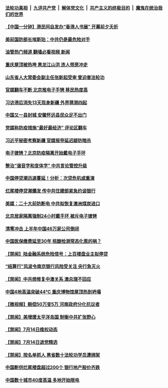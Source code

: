 ####  [法轮功真相](../../../../basic/blob/master/README.md?t=07151402) &nbsp;|&nbsp; [九评共产党](../../../../9ping.md/blob/master/README.md?t=07151402) &nbsp;|&nbsp; [解体党文化](../../../../jtdwh.md/blob/master/README.md?t=07151402)  &nbsp;|&nbsp; [共产主义的终极目的](../../../../gczydzjmd.md/blob/master/README.md?t=07151402) &nbsp;|&nbsp; [魔鬼在统治我们的世界](../../../../mgztzwmdsj.md/blob/master/README.md?t=07151402) 

#### [【中国一分钟】港民间自发办“香港人书展” 开幕前夕夭折](../pages/prog204/a103479603.md?t=07151402) 

#### [美前国防部长埃斯珀：中共仍是最危险对手](../pages/prog204/a103479668.md?t=07151402) 

#### [油管热门频道 翻墙必看视频 新闻](http://45.76.130.85:81/youtube.html?07151402)

#### [重庆屋顶被热垮 黑龙江山洪 连人带房冲走](../pages/prog204/a103479599.md?t=07151402) 

#### [山东省人大常委会副主任张新起受审 曾迫害法轮功](../pages/prog204/a103479593.md?t=07151402) 

#### [官媒翻车不断 北京推电子手铐 移民热度高](../pages/prog204/a103479606.md?t=07151402) 

#### [习访港后消失13天现身新疆 外界猜测四起](../pages/prog204/a103479601.md?t=07151402) 


#### [中国又一县封城 安徽怀远县民众足不出门](../pages/prog204/a103479544.md?t=07151402) 

#### [党媒称防疫措施“最好最经济” 评论区翻车](../pages/prog204/a103479454.md?t=07151402) 

#### [习近平秘密考察新疆 官媒报导延迟疑防暗杀](../pages/prog204/a103479623.md?t=07151402) 

#### [电子镣铐？北京防疫隔离开始戴电子手环](../pages/prog204/a103479500.md?t=07151402) 

#### [整治“谐音字和变体字” 中共言论管控升级](../pages/prog204/a103479502.md?t=07151402) 

#### [中国停贷潮迅速蔓延！分析：次贷危机或重演](../pages/prog204/a103479504.md?t=07151402) 

#### [烂尾楼停贷潮爆发 传中共住建部紧急约谈银行](../pages/prog204/a103479440.md?t=07151402) 

#### [美媒：二十大前防断电 中共拟恢复澳洲煤炭进口](../pages/prog204/a103479429.md?t=07151402) 

#### [北京居家隔离强制24小时戴手环 被斥电子镣铐](../pages/prog204/a103479402.md?t=07151402) 

#### [清零冲击 上半年中国46万家公司倒闭](../pages/prog204/a103479348.md?t=07151402) 

#### [中国医保缴费延至30年 核酸检测常态化惹的祸？](../pages/prog204/a103479294.md?t=07151402) 


#### [【禁闻】陆金融系统危险信号：上百楼盘业主拟停贷](../pages/prog204/a103479260.md?t=07151402) 

#### [“结算行”风波令南京银行风险受关注 央行急灭火](../pages/prog204/a103479228.md?t=07151402) 

#### [【禁闻】中共想修复中澳关系 澳总理不回应](../pages/prog204/a103479246.md?t=07151402) 

#### [中国4地高温突破44℃ 重庆博物馆屋顶热到坍塌](../pages/prog204/a103479244.md?t=07151402) 

#### [【微视频】赔偿50万变5万 河南政府分化抗议者](../pages/prog204/a103479253.md?t=07151402) 

#### [【禁闻】美增援太平洋岛国 制衡中共扩张野心](../pages/prog204/a103479250.md?t=07151402) 

#### [【禁闻】7月14日维权动态](../pages/prog204/a103479239.md?t=07151402) 

#### [【禁闻】7月14日退党精选](../pages/prog204/a103479241.md?t=07151402) 

#### [【禁闻】按名单抓人 黑省数十法轮功学员遭绑架](../pages/prog204/a103479237.md?t=07151402) 

#### [中国断供烂尾楼盘超过200个 银行地产股价齐跌](../pages/prog204/a103479222.md?t=07151402) 

#### [中国数十城市40度高温 多地开始限电](../pages/prog204/a103479046.md?t=07151402) 

<img src='http://gfw-breaker.win/goodnews/indexes/prog204.md' width='0px' height='0px'/>
